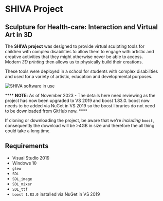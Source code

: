 # SHIVA Project
## Sculpture for Health-care: Interaction and Virtual Art in 3D

The **SHIVA project** was designed to provide virtual sculpting tools for children with complex disabilities to allow them to engage with artistic and creative activities that they might otherwise never be able to access. Modern *3D printing* then allows us to physically build their creations. 

These tools were deployed in a school for students with complex disabilities and used for a variety of artistic, education and developmental purposes. 

![SHIVA software in use](http://i.imgur.com/GAk94SF.jpg)

**** **NOTE**: As of November 2023 - The details here need reviewing as the project has now been upgraded to VS 2019 and boost 1.83.0.  boost now needs to be added via NuGet in VS 2019 so the boost libraries do not need to be downloaded from GitHub now. ****

If cloning or downloading the project, be aware that we're *including* `boost`, consequently the download will be >4GB in size and therefore the all thing could take a long time. 

## Requirements
* Visual Studio 2019
* Windows 10
* `glew`
* `SDL`
* `SDL_image`
* `SDL_mixer`
* `SDL_ttf`
* `boost 1.83.0` installed via NuGet in VS 2019
